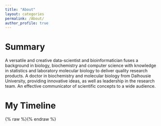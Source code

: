 ```yaml
---
title: "About"
layout: categories
permalink: /About/
author_profile: true
---
```

# Summary
A versatile and creative data-scientist and bioinformatician 
fuses a background in biology, biochemistry and computer 
science with knowledge in statistics and laboratory molecular 
biology to deliver quality research products. A doctor in 
biochemistry and molecular biology from Dalhousie University, 
providing innovative ideas, as well as leadership in the 
research team. An effective communicator of scientific 
concepts to a wide audience.

# My Timeline
{% raw %}<img src="{{ site.url }}{{ site.baseurl }}/assets/images/filename.jpg" alt="" class="full">{% endraw %}

